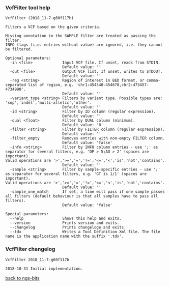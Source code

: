 ### VcfFilter tool help
	VcfFilter (2018_11-7-g60f117b)
	
	Filters a VCF based on the given criteria.
	
	Missing annotation in the SAMPLE filter are treated as passing the filter.
	INFO flags (i.e. entries without value) are ignored, i.e. they cannot be filtered.
	
	Optional parameters:
	  -in <file>             Input VCF file. If unset, reads from STDIN.
	                         Default value: ''
	  -out <file>            Output VCF list. If unset, writes to STDOUT.
	                         Default value: ''
	  -reg <string>          Region of interest in BED format, or comma-separated list of region, e.g. 'chr1:454540-454678,chr2:473457-4734990'.
	                         Default value: ''
	  -variant_type <string> Filters by variant type. Possible types are: 'snp','indel','multi-allelic','other'.
	                         Default value: ''
	  -id <string>           Filter by ID column (regular expression).
	                         Default value: ''
	  -qual <float>          Filter by QUAL column (minimum).
	                         Default value: '0'
	  -filter <string>       Filter by FILTER column (regular expression).
	                         Default value: ''
	  -filter_empty          Removes entries with non-empty FILTER column.
	                         Default value: 'false'
	  -info <string>         Filter by INFO column entries - use ';' as separator for several filters, e.g. 'DP > 5;AO > 2' (spaces are important).
	Valid operations are '>','>=','=','!=','<=','<','is','not','contains'.
	                         Default value: ''
	  -sample <string>       Filter by sample-specific entries - use ';' as separator for several filters, e.g. 'GT is 1/1' (spaces are important).
	Valid operations are '>','>=','=','!=','<=','<','is','not','contains'.
	                         Default value: ''
	  -sample_one_match      If set, a line will pass if one sample passes all filters (default behaviour is that all samples have to pass all filters).
	                         Default value: 'false'
	
	Special parameters:
	  --help                 Shows this help and exits.
	  --version              Prints version and exits.
	  --changelog            Prints changeloge and exits.
	  --tdx                  Writes a Tool Definition Xml file. The file name is the application name with the suffix '.tdx'.
	
### VcfFilter changelog
	VcfFilter 2018_11-7-g60f117b
	
	2018-10-31 Initial implementation.
[back to ngs-bits](https://github.com/imgag/ngs-bits)